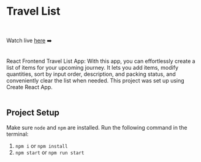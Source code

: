 # Travel List

<br />

Watch live <a href="https://ayush-travel-list.netlify.app/" target="_blank">here</a> ➡️

<br />
React Frontend Travel List App: With this app, you can effortlessly create a list of items for your upcoming journey. It lets you add items, modify quantities, sort by input order, description, and packing status, and conveniently clear the list when needed. This project was set up using Create React App.
<br />
<br />

## Project Setup

Make sure `node` and `npm` are installed. Run the following command in the terminal:

1. `npm i` or `npm install`
2. `npm start` or `npm run start`
